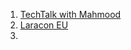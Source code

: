 1. [TechTalk with Mahmood](https://www.youtube.com/@TechTalkMahmood/playlists)
2. [Laracon EU](https://www.youtube.com/watch?v=rtmFCcjEgEw&list=PLznQc9z-6hdAygdO_AHuwhFTLKcHmNr0L&index=49)
3. 